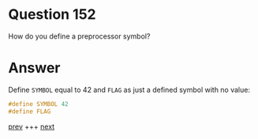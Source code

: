 
# Question 152



 How do you define a preprocessor symbol?


# Answer



Define `SYMBOL` equal to 42 and `FLAG` as just a defined symbol with no value:

```c
#define SYMBOL 42
#define FLAG 
```


[prev](151.md) +++ [next](153.md)
